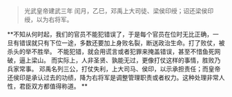 >光武皇帝建武三年
>闰月，乙巳，邓禹上大司徒、梁侯印绶；诏还梁侯印绶，以为右将军。

**不知从何时起，我们的官员不能犯错误了，于是每个官员在位时无比正确，一旦有错误就只有下位一途，多数还要加上身败名裂，断送政治生命。打了败仗，被杀头的举不胜举。
不能犯错，就会用谎言或者犯罪来掩盖错误，甚至不惜鱼死网破，逼上梁山。
而实际上，人非圣贤、孰能无过，更像打仗这样的事情，胜败乃兵家常事。
邓禹名列三公，打仗失利，上大司马、侯印，以示承担责任；而皇帝还侯印是承认过去的功绩，降为右将军是调整管理职责或者权力。这种处理非常人性，君臣双方都值得称道。
**